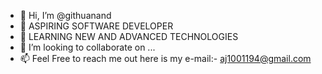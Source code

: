- 👋 Hi, I’m @githuanand
- 👀 ASPIRING SOFTWARE DEVELOPER
- 🌱 LEARNING NEW AND ADVANCED TECHNOLOGIES
- 💞️ I’m looking to collaborate on ...
- 📫 Feel Free to reach me out here is my e-mail:- aj1001194@gmail.com

<!---
githuanand/githuanand is a ✨ special ✨ repository because its `README.md` (this file) appears on your GitHub profile.
You can click the Preview link to take a look at your changes.
--->
